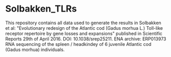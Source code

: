 # Solbakken_TLRs
This repository contains all data used to generate the results in Solbakken et al: "Evolutionary redesign of the Atlantic cod (Gadus morhua L.) Toll-like receptor repertoire by gene losses and expansions" published in Scientific Reports 29th of April 2016. DOI: 10.1038/srep25211. ENA archive: ERP013973 RNA sequencing of the spleen / headkindey of 6 juvenile Atlantic cod (Gadus morhua) individuals.
